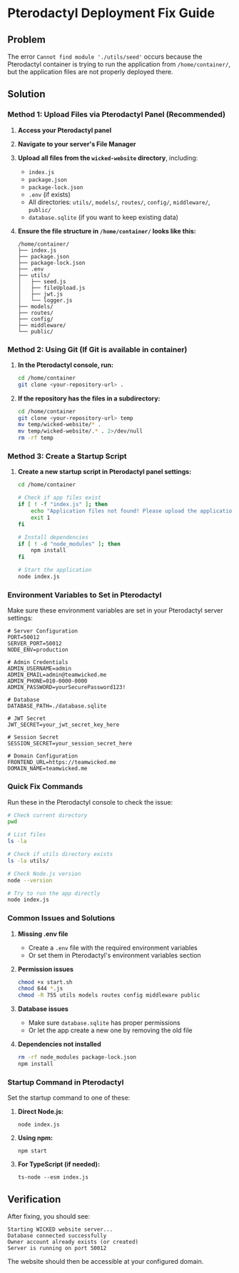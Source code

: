 # Pterodactyl Deployment Fix Guide

## Problem
The error `Cannot find module './utils/seed'` occurs because the Pterodactyl container is trying to run the application from `/home/container/`, but the application files are not properly deployed there.

## Solution

### Method 1: Upload Files via Pterodactyl Panel (Recommended)

1. **Access your Pterodactyl panel**
2. **Navigate to your server's File Manager**
3. **Upload all files from the `wicked-website` directory**, including:
   - `index.js`
   - `package.json`
   - `package-lock.json`
   - `.env` (if exists)
   - All directories: `utils/`, `models/`, `routes/`, `config/`, `middleware/`, `public/`
   - `database.sqlite` (if you want to keep existing data)

4. **Ensure the file structure in `/home/container/` looks like this:**
   ```
   /home/container/
   ├── index.js
   ├── package.json
   ├── package-lock.json
   ├── .env
   ├── utils/
   │   ├── seed.js
   │   ├── fileUpload.js
   │   ├── jwt.js
   │   └── logger.js
   ├── models/
   ├── routes/
   ├── config/
   ├── middleware/
   └── public/
   ```

### Method 2: Using Git (If Git is available in container)

1. **In the Pterodactyl console, run:**
   ```bash
   cd /home/container
   git clone <your-repository-url> .
   ```

2. **If the repository has the files in a subdirectory:**
   ```bash
   cd /home/container
   git clone <your-repository-url> temp
   mv temp/wicked-website/* .
   mv temp/wicked-website/.* . 2>/dev/null
   rm -rf temp
   ```

### Method 3: Create a Startup Script

1. **Create a new startup script in Pterodactyl panel settings:**
   ```bash
   cd /home/container
   
   # Check if app files exist
   if [ ! -f "index.js" ]; then
       echo "Application files not found! Please upload the application files."
       exit 1
   fi
   
   # Install dependencies
   if [ ! -d "node_modules" ]; then
       npm install
   fi
   
   # Start the application
   node index.js
   ```

### Environment Variables to Set in Pterodactyl

Make sure these environment variables are set in your Pterodactyl server settings:

```env
# Server Configuration
PORT=50012
SERVER_PORT=50012
NODE_ENV=production

# Admin Credentials
ADMIN_USERNAME=admin
ADMIN_EMAIL=admin@teamwicked.me
ADMIN_PHONE=010-0000-0000
ADMIN_PASSWORD=yourSecurePassword123!

# Database
DATABASE_PATH=./database.sqlite

# JWT Secret
JWT_SECRET=your_jwt_secret_key_here

# Session Secret
SESSION_SECRET=your_session_secret_here

# Domain Configuration
FRONTEND_URL=https://teamwicked.me
DOMAIN_NAME=teamwicked.me
```

### Quick Fix Commands

Run these in the Pterodactyl console to check the issue:

```bash
# Check current directory
pwd

# List files
ls -la

# Check if utils directory exists
ls -la utils/

# Check Node.js version
node --version

# Try to run the app directly
node index.js
```

### Common Issues and Solutions

1. **Missing .env file**
   - Create a `.env` file with the required environment variables
   - Or set them in Pterodactyl's environment variables section

2. **Permission issues**
   ```bash
   chmod +x start.sh
   chmod 644 *.js
   chmod -R 755 utils models routes config middleware public
   ```

3. **Database issues**
   - Make sure `database.sqlite` has proper permissions
   - Or let the app create a new one by removing the old file

4. **Dependencies not installed**
   ```bash
   rm -rf node_modules package-lock.json
   npm install
   ```

### Startup Command in Pterodactyl

Set the startup command to one of these:

1. **Direct Node.js:**
   ```
   node index.js
   ```

2. **Using npm:**
   ```
   npm start
   ```

3. **For TypeScript (if needed):**
   ```
   ts-node --esm index.js
   ```

## Verification

After fixing, you should see:
```
Starting WICKED website server...
Database connected successfully
Owner account already exists (or created)
Server is running on port 50012
```

The website should then be accessible at your configured domain.